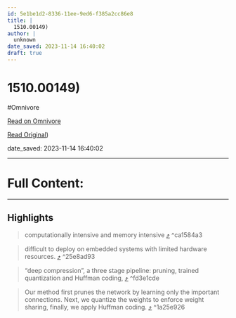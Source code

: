 ```yaml
---
id: 5e1be1d2-8336-11ee-9ed6-f385a2cc86e8
title: |
  1510.00149)
author: |
  unknown
date_saved: 2023-11-14 16:40:02
draft: true
---
```


# 1510.00149)
#Omnivore

[Read on Omnivore](https://omnivore.app/me/1510-18bcfc6fefa)

[Read Original](https://arxiv.org/pdf/1510.00149))

date_saved: 2023-11-14 16:40:02


--- 

# Full Content: 



---

## Highlights

> computationally intensive and memory intensive [⤴️](https://omnivore.app/me/1510-18bcfc6fefa#ca1584a3-68ee-476f-a5ca-a60b227a1048)  ^ca1584a3

> difficult to deploy on embedded systems with limited hardware resources. [⤴️](https://omnivore.app/me/1510-18bcfc6fefa#25e8ad93-14db-40ae-b335-bb667136f040)  ^25e8ad93

> “deep compression”, a three stage pipeline: pruning, trained quantization and Huffman coding, [⤴️](https://omnivore.app/me/1510-18bcfc6fefa#fd3e1cde-f9cb-49be-94f1-90a5a69bb416)  ^fd3e1cde

> Our method first prunes the network by learning only the important connections. Next, we quantize the weights to enforce weight sharing, finally, we apply Huffman coding. [⤴️](https://omnivore.app/me/1510-18bcfc6fefa#1a25e926-0824-40ed-a38f-7aab38d1d5ee)  ^1a25e926

